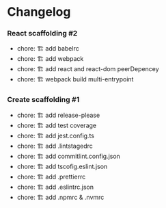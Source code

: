 # Changelog

### React scaffolding #2

- chore: 🏗️ add babelrc
- chore: 🏗️ add webpack
- chore: 🏗️ add react and react-dom peerDepencey
- chore: 🏗️ webpack build multi-entrypoint

### Create scaffolding #1

- chore: 🏗️ add release-please
- chore: 🏗️ add test coverage
- chore: 🏗️ add jest.config.ts
- chore: 🏗️ add .lintstagedrc
- chore: 🏗️ add commitlint.config.json
- chore: 🏗️ add tscofig.eslint.json
- chore: 🏗️ add .prettierrc
- chore: 🏗️ add .eslintrc.json
- chore: 🏗️ add .npmrc & .nvmrc
